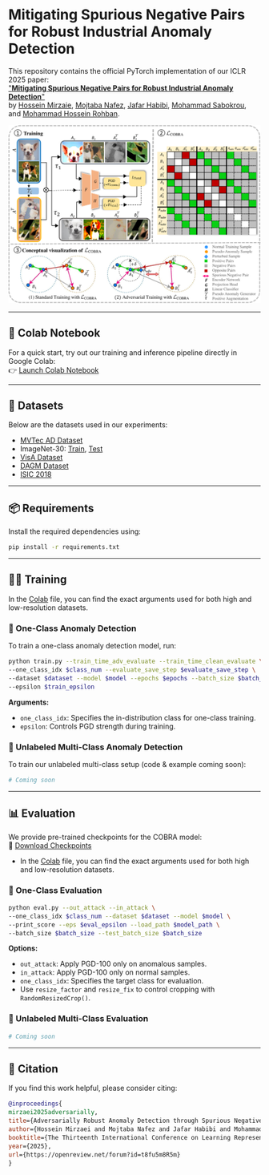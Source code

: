 
# Mitigating Spurious Negative Pairs for Robust Industrial Anomaly Detection

This repository contains the official PyTorch implementation of our ICLR 2025 paper:  
["**Mitigating Spurious Negative Pairs for Robust Industrial Anomaly Detection**"](https://arxiv.org/html/2501.15434v1)  
by [Hossein Mirzaie](), [Mojtaba Nafez](), [Jafar Habibi](), [Mohammad Sabokrou](), and [Mohammad Hossein Rohban]().

<p align="center">
    <img src="figures/main_figure.png" width="900">
</p>

---

## 🚀 Colab Notebook

For a quick start, try out our training and inference pipeline directly in Google Colab:  
👉 [Launch Colab Notebook](https://colab.research.google.com/drive/1q_eVTCpScKjsD90i7fMhHj2jaoo9BHhN?usp=sharing)

---

## 📁 Datasets

Below are the datasets used in our experiments:

- [MVTec AD Dataset](https://www.mydrive.ch/shares/38536/3830184030e49fe74747669442f0f282/download/420938113-1629952094/mvtec_anomaly_detection.tar.xz)
- ImageNet-30: [Train](https://drive.google.com/file/d/1B5c39Fc3haOPzlehzmpTLz6xLtGyKEy4/view), [Test](https://drive.google.com/file/d/13xzVuQMEhSnBRZr-YaaO08coLU2dxAUq/view)
- [VisA Dataset](https://www.kaggle.com/datasets/sorenasafari44/visa-ds?select=VisA)
- [DAGM Dataset](https://www.kaggle.com/datasets/ahmadsaeidi78/dagm-anomaly-detection)
- [ISIC 2018](https://www.kaggle.com/datasets/maxjen/isic-task3-dataset)



---

## 📦 Requirements

Install the required dependencies using:

```bash
pip install -r requirements.txt
```

---

## 🏋️‍♂️ Training

In the [Colab](https://colab.research.google.com/drive/1q_eVTCpScKjsD90i7fMhHj2jaoo9BHhN?usp=sharing) file, you can find the exact arguments used for both high and low-resolution datasets.

### 🔹 One-Class Anomaly Detection

To train a one-class anomaly detection model, run:

```bash
python train.py --train_time_adv_evaluate --train_time_clean_evaluate \
--one_class_idx $class_num --evaluate_save_step $evaluate_save_step \
--dataset $dataset --model $model --epochs $epochs --batch_size $batch_size \
--epsilon $train_epsilon
```

**Arguments:**
- `one_class_idx`: Specifies the in-distribution class for one-class training.
- `epsilon`: Controls PGD strength during training.

### 🔹 Unlabeled Multi-Class Anomaly Detection

To train our unlabeled multi-class setup (code & example coming soon):

```bash
# Coming soon
```

---

## 📊 Evaluation

We provide pre-trained checkpoints for the COBRA model:  
🔗 [Download Checkpoints](https://drive.google.com/drive/folders/1p6FkGOWI78_1ZZpAVWBfP8alESug2k5P?usp=sharing)

* In the [Colab](https://colab.research.google.com/drive/1q_eVTCpScKjsD90i7fMhHj2jaoo9BHhN?usp=sharing) file, you can find the exact arguments used for both high and low-resolution datasets.


### 🔹 One-Class Evaluation

```bash
python eval.py --out_attack --in_attack \
--one_class_idx $class_num --dataset $dataset --model $model \
--print_score --eps $eval_epsilon --load_path $model_path \
--batch_size $batch_size --test_batch_size $batch_size
```

**Options:**
- `out_attack`: Apply PGD-100 only on anomalous samples.
- `in_attack`: Apply PGD-100 only on normal samples.
- `one_class_idx`: Specifies the target class for evaluation.
- Use `resize_factor` and `resize_fix` to control cropping with `RandomResizedCrop()`.

### 🔹 Unlabeled Multi-Class Evaluation

```bash
# Coming soon
```

---

## 📌 Citation

If you find this work helpful, please consider citing:

```bibtex
@inproceedings{
mirzaei2025adversarially,
title={Adversarially Robust Anomaly Detection through Spurious Negative Pair Mitigation},
author={Hossein Mirzaei and Mojtaba Nafez and Jafar Habibi and Mohammad Sabokrou and Mohammad Hossein Rohban},
booktitle={The Thirteenth International Conference on Learning Representations},
year={2025},
url={https://openreview.net/forum?id=t8fu5m8R5m}
}
```

